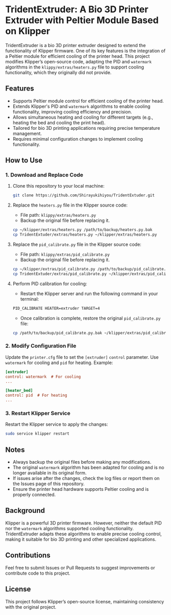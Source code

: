 # TridentExtruder: A Bio 3D Printer Extruder with Peltier Module Based on Klipper

TridentExtruder is a bio 3D printer extruder designed to extend the functionality of Klipper firmware. One of its key features is the integration of a Peltier module for efficient cooling of the printer head. This project modifies Klipper’s open-source code, adapting the PID and `watermark` algorithms in the `klippy/extras/heaters.py` file to support cooling functionality, which they originally did not provide.

## Features

- Supports Peltier module control for efficient cooling of the printer head.
- Extends Klipper's PID and `watermark` algorithms to enable cooling functionality, improving cooling efficiency and precision.
- Allows simultaneous heating and cooling for different targets (e.g., heating the bed and cooling the print head).
- Tailored for bio 3D printing applications requiring precise temperature management.
- Requires minimal configuration changes to implement cooling functionality.

## How to Use

### 1. Download and Replace Code

1. Clone this repository to your local machine:
   ```bash
   git clone https://github.com/Shirayukihiyou/TridentExtuder.git
   ```
2. Replace the `heaters.py` file in the Klipper source code:
   - File path: `klippy/extras/heaters.py`
   - Backup the original file before replacing it.

   ```bash
   cp ~/klipper/extras/heaters.py /path/to/backup/heaters.py.bak
   cp TridentExtuder/extras/heaters.py ~/klipper/extras/heaters.py
   ```

3. Replace the `pid_calibrate.py` file in the Klipper source code:
   - File path: `klippy/extras/pid_calibrate.py`
   - Backup the original file before replacing it.

   ```bash
   cp ~/klipper/extras/pid_calibrate.py /path/to/backup/pid_calibrate.py.bak
   cp TridentExtuder/extras/pid_calibrate.py ~/klipper/extras/pid_calibrate.py
   ```

4. Perform PID calibration for cooling:
   - Restart the Klipper server and run the following command in your terminal:

   ```bash
   PID_CALIBRATE HEATER=extruder TARGET=4
   ```

   - Once calibration is complete, restore the original `pid_calibrate.py` file:

   ```bash
   cp /path/to/backup/pid_calibrate.py.bak ~/klipper/extras/pid_calibrate.py
   ```

### 2. Modify Configuration File

Update the `printer.cfg` file to set the `[extruder]` `control` parameter. Use `watermark` for cooling and `pid` for heating. Example:

```ini
[extruder]
control: watermark  # For cooling
...

[heater_bed]
control: pid  # For heating
...
```

### 3. Restart Klipper Service

Restart the Klipper service to apply the changes:

```bash
sudo service klipper restart
```

## Notes

- Always backup the original files before making any modifications.
- The original `watermark` algorithm has been adapted for cooling and is no longer available in its original form.
- If issues arise after the changes, check the log files or report them on the Issues page of this repository.
- Ensure the printer head hardware supports Peltier cooling and is properly connected.

## Background

Klipper is a powerful 3D printer firmware. However, neither the default PID nor the `watermark` algorithms supported cooling functionality. TridentExtruder adapts these algorithms to enable precise cooling control, making it suitable for bio 3D printing and other specialized applications.

## Contributions

Feel free to submit Issues or Pull Requests to suggest improvements or contribute code to this project.

## License

This project follows Klipper’s open-source license, maintaining consistency with the original project.

